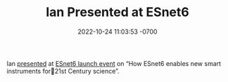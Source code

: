 ﻿---
layout: post
title: "Ian Presented at ESnet6"
date: 2022-10-24 11:03:53 -0700
type: 
---

Ian [presented](https://www.slideshare.net/ssuser6a41e4/esnet6-and-smart-instruments) at [ESnet6 launch event](https://www.hpcwire.com/2022/10/11/esnet6-launches-heralding-a-new-era-in-scientific-networking/) on “How ESnet6 enables new smart instruments for21st Century science”.